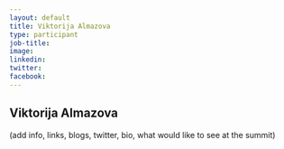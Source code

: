 ```yaml
---
layout: default
title: Viktorija Almazova
type: participant
job-title:
image: 
linkedin:
twitter:
facebook:
---
```


## Viktorija Almazova

(add info, links, blogs, twitter, bio, what would like to see at the summit)
